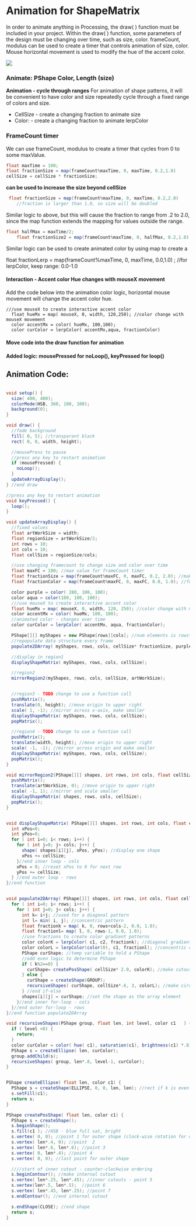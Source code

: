 # Animation for ShapeMatrix

In order to animate anything in Processing, the draw\( \) function must be included in your project. Within the draw\( \) function, some parameters of the design must be changing over time, such as size, color. frameCount, modulus can be used to create a timer that controls animation of size, color. Mouse horizontal movement is used to modify the hue of the accent color.

![](http://g.recordit.co/kE4Jf0tdPT.gif)

### Animate: PShape Color, Length \(size\)

**Animation - cycle through ranges** For animation of shape patterns, it will be convenient to have color and size repeatedly cycle through a fixed range of colors and size.

* CellSize - create a changing fraction to animate size 
* Color: - create a changing fraction to animate lerpColor

### FrameCount timer

We can use frameCount, modulus to create a timer that cycles from 0 to some maxValue.

```java
float maxTime = 100;
float fractionSize = map(frameCount%maxTime, 0, maxTime, 0.2,1.0)
cellSize = cellSize * fractionSize;
```

**can be used to increase the size beyond cellSize**

```java
 float fractionSize = map(frameCount%maxTime, 0, maxTime, 0.2,2.0) 
    //fraction is larger than 1.0, so size will be doubled
```

Similar logic to above, but this will cause the fraction to range from .2 to 2.0, since the map function extends the mapping for values outside the range.

```java
float halfMax = maxTime/2;
    float fractionSize2 = map(frameCount%maxTime, 0, halfMax, 0.2,1.0)
```

Similar logic can be used to create animated color by using map to create a

float fractionLerp = map\(frameCount%maxTime, 0, maxTime, 0.0,1.0\) ; //for lerpColor, keep range: 0.0-1.0

#### Interaction - Accent color Hue changes with mouseX movement

Add the code below into the animation color logic, horizontal mouse movement will change the accent color hue.

```text
///use mouseX to create interactive accent color
  float hueMx = map( mouseX, 0, width, 120,250); //color change with mouseX movement
  color accentMx = color( hueMx, 100,100);
  color curColor = lerpColor( accentMx,aqua, fractionColor)
```

#### Move code into the draw function for animation

#### Added logic: mousePressed for noLoop\(\), keyPressed for loop\(\)

## Animation Code:

```java

void setup() {
  size( 400, 400);
  colorMode(HSB, 360, 100, 100);
  background(0);
}

void draw() {
  //fade background 
  fill( 0, 5); //transparant black
  rect( 0, 0, width, height);

  //mousePress to pause
  //press any key to restart animation
  if (mousePressed) { 
    noLoop();
  }
  updateArrayDisplay();
} //end draw

//press any key to restart animation
void keyPressed() {
  loop();
}

void updateArrayDisplay() {
  //fixed values
  float artWorkSize = width;
  float regionSize = artWorkSize/2;
  int rows = 10;
  int cols = 10;
  float cellSize = regionSize/cols;

  //use changing framecount to change size and color over time
  float maxFC = 100; //max value for frameCount timer
  float fractionSize = map(frameCount%maxFC, 0, maxFC, 0.2, 2.0); //makes larger than original size
  float fractionColor = map(frameCount%maxFC, 0, maxFC, 0.0, 1.0); //for lerpColor

  color purple = color( 280, 100, 100);
  color aqua = color(180, 100, 100);
  ///use mouseX to create interactive accent color
  float hueMx = map( mouseX, 0, width, 120, 250); //color change with mouseX movement
  color accentMx = color( hueMx, 100, 100);
  //animated color - changes over time
  color curColor = lerpColor( accentMx, aqua, fractionColor);

  PShape[][] myShapes = new PShape[rows][cols]; //num elements is rows*cols
  //repopulate data structure every frame
  populate2DArray( myShapes, rows, cols, cellSize* fractionSize, purple, curColor);

  //display in region1 
  displayShapeMatrix( myShapes, rows, cols, cellSize);

  //region2
  mirrorRegion2(myShapes, rows, cols, cellSize, artWorkSize);    


  //region3 - TODO change to use a function call
  pushMatrix();
  translate(0, height); //move origin to upper right
  scale( 1, -1); //mirror across x-axix, make smaller
  displayShapeMatrix( myShapes, rows, cols, cellSize);
  popMatrix();

  //region4 - TODO change to use a function call
  pushMatrix();
  translate(width, height); //move origin to upper right
  scale( -1, -1); //mirror across origin and make smaller
  displayShapeMatrix( myShapes, rows, cols, cellSize);
  popMatrix();
}

void mirrorRegion2(PShape[][] shapes, int rows, int cols, float cellSize, float artWorkSize  ) {
  pushMatrix();
  translate(artWorkSize, 0); //move origin to upper right
  scale( -1, 1); //mirror and scale smaller 
  displayShapeMatrix( shapes, rows, cols, cellSize);
  popMatrix();
}


void displayShapeMatrix( PShape[][] shapes, int rows, int cols, float cellSize ) {
  int xPos=0;
  int yPos=0;
  for ( int i=0; i< rows; i++) {
    for ( int j=0; j< cols; j++) {
      shape( shapes[i][j], xPos, yPos); //display one shape
      xPos += cellSize;
    }//end inner loop - cols
    xPos = 0; //reset xPos to 0 for next row
    yPos += cellSize;
  } //end outer loop - rows
}//end function


void populate2DArray( PShape[][] shapes, int rows, int cols, float cellSize, color c1, color c2 ) {
  for ( int i=0; i< rows; i++) {
    for ( int j=0; j< cols; j++) {
      int k= i+j; //used for a diagonal pattern
      int l= min( i, j); //concentric pattern
      float fractionk = map( k, 0, rows+cols-2, 0.0, 1.0);
      float fractionl= map( l, 0, rows-1, 0.0, 1.0);
      //use fractions to create color gradient patterns
      color colorK = lerpColor( c1, c2, fractionk); //diagonal gradient
      color colorL = lerpColor(color(0), c1, fractionl); //concentric color
      PShape curShape; //temp variable to hold a PShape
      //odd even logic to determine PShape
      if ( k%2==0) {
        curShape= createPosShape( cellSize* 2.0, colorK); //make cutout shape larger
      } else {
        curShape = createShape(GROUP);
        recursiveShapes( curShape, cellSize*.6, 3, colorL); //make circles smaller
      } //end if-else
      shapes[i][j] = curShape; //set the shape as the array element
    }//end inner for-loop - cols
  }//end outer for-loop - rows
}//end function populate2DArray

void recursiveShapes(PShape group, float len, int level, color c1   ) {
  if ( level <0) {
    return;
  }
  color curColor = color( hue( c1), saturation(c1), brightness(c1) *.8);
  PShape s = createEllipse( len, curColor);
  group.addChild(s);
  recursiveShapes( group, len*.8, level-1, curColor);
}


PShape createEllipse( float len, color c1) {
  PShape s = createShape(ELLIPSE, 0, 0, len, len); //rect if k is even
  s.setFill(c1);
  return s;
}

PShape createPosShape( float len, color c1) {
  PShape s = createShape();
  s.beginShape();
  s.fill(c1 ); //HSB - blue full sat, bright
  s.vertex( 0, 0); //point 1 for outer shape (clock-wise rotation for drawing points)
  s.vertex( len*.4, 0); //point  2
  s.vertex( len*.6, len*.6); //point 3
  s.vertex( 0, len*.4); //point 4
  s.vertex( 0, 0); //last point for outer shape

  ////start of inner cutout - counter-clockwise ordering
  s.beginContour(); //make internal cutout 
  s.vertex( len*.25, len*.45); //inner cutouts - point 5
  s.vertex(len*.5, len*.5);  //point 6
  s.vertex( len*.45, len*.25); //point 7
  s.endContour(); //end internal cutout

  s.endShape(CLOSE); //end shape
  return s;
}


```

